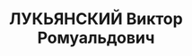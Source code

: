 ---
title: ЛУКЬЯНСКИЙ Виктор Ромуальдович
description: 'Род. в 1902, Енисейская губ., Минусинский уезд, станц. Иланская, поляк.
  Машинист депо.

  Арестован 27.02.1937. Обв. во вредительстве. Приговор: ВК ВС СССР, 15.07.1938 –
  ВМН. Расстрелян 15.07.1938, в г. Красноярске.

  Реабилитирован ВК ВС СССР 15.03.1958'
---